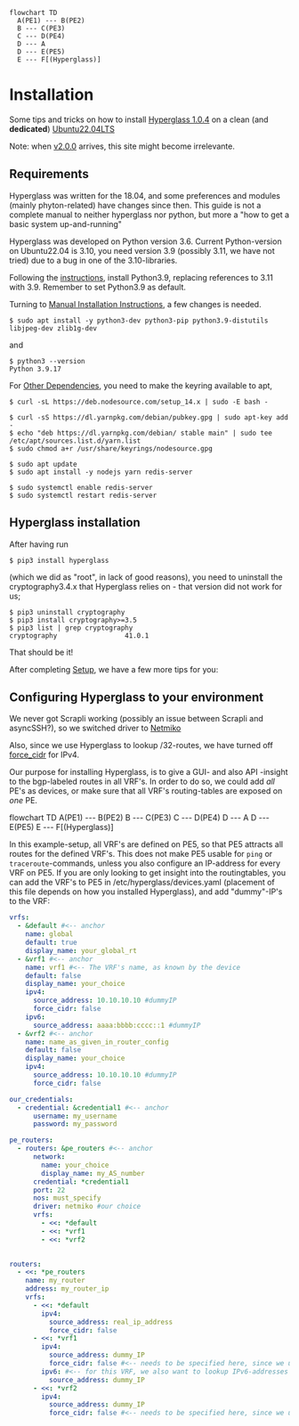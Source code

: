 
<head>
<meta name="google-site-verification" content="0U0_bkoO4bJB9GLfTo3mVkXevTLr1xBkLEUgwU6L0M0" />
<script src="https://cdnjs.cloudflare.com/ajax/libs/mermaid/8.0.0/mermaid.min.js"></script>
</head>

<body>
 <pre><code class="language-mermaid">flowchart TD
  A(PE1) --- B(PE2)
  B --- C(PE3)
  C --- D(PE4)
  D --- A
  D --- E(PE5)
  E --- F[(Hyperglass)]
</code></pre>
</body>
<script>
var config = {
    startOnLoad:true,
    theme: 'forest',
    flowchart:{
            useMaxWidth:false,
            htmlLabels:true
        }
};
mermaid.initialize(config);
window.mermaid.init(undefined, document.querySelectorAll('.language-mermaid'));
</script>


# Installation

Some tips and tricks on how to install [Hyperglass 1.0.4](https://hyperglass.dev/) on a clean (and **dedicated**)  [Ubuntu22.04LTS](https://ubuntu.com/server)

Note: when [v2.0.0](https://github.com/thatmattlove/hyperglass/blob/main/README.md) arrives, this site might become irrelevante.


## Requirements

Hyperglass was written for the 18.04, and some preferences and modules (mainly phyton-related) have changes since then. 
This guide is not a complete manual to neither hyperglass nor python, but more a "how to get a basic system up-and-running"

Hyperglass was developed on Python version 3.6. Current Python-version on Ubuntu22.04 is 3.10, you need version 3.9 (possibly 3.11, we have not tried) due to a bug in one of the 3.10-libraries.

Following the [instructions](https://ubuntuhandbook.org/index.php/2022/10/python-3-11-released-how-install-ubuntu/), install Python3.9, replacing references to 3.11 with 3.9.
Remember to set Python3.9 as default.

Turning to [Manual Installation Instructions](https://hyperglass.dev/docs/getting-started#manual-installation "https://hyperglass.dev/docs/getting-started#manual-installation"), a few changes is needed.

```console
$ sudo apt install -y python3-dev python3-pip python3.9-distutils libjpeg-dev zlib1g-dev
```
and
```console
$ python3 --version
Python 3.9.17
```

For [Other Dependencies](https://hyperglass.dev/docs/getting-started/#other-dependencies "https://hyperglass.dev/docs/getting-started/#other-dependencies"), you need to make the keyring available to apt,

```console
$ curl -sL https://deb.nodesource.com/setup_14.x | sudo -E bash -

$ curl -sS https://dl.yarnpkg.com/debian/pubkey.gpg | sudo apt-key add -
$ echo "deb https://dl.yarnpkg.com/debian/ stable main" | sudo tee /etc/apt/sources.list.d/yarn.list
$ sudo chmod a+r /usr/share/keyrings/nodesource.gpg

$ sudo apt update
$ sudo apt install -y nodejs yarn redis-server

$ sudo systemctl enable redis-server
$ sudo systemctl restart redis-server
```

## Hyperglass installation

After having run 
```console
$ pip3 install hyperglass
```
(which we did as "root", in lack of good reasons), you need to uninstall the cryptography3.4.x that Hyperglass relies on - that version did not work for us;

```console
$ pip3 uninstall cryptography
$ pip3 install cryptography>=3.5
$ pip3 list | grep cryptography
cryptography                 41.0.1
```

That should be it!

After completing [Setup](https://hyperglass.dev/docs/setup "https://hyperglass.dev/docs/setup"), we have a few more tips for you:

## Configuring Hyperglass to your environment

We never got Scrapli working (possibly an issue between Scrapli and asyncSSH?), so we switched driver to [Netmiko](https://hyperglass.dev/docs/adding-devices "https://hyperglass.dev/docs/adding-devices")

Also, since we use Hyperglass to lookup /32-routes, we have turned off [force_cidr](https://hyperglass.dev/docs/adding-devices#ipv4 "https://hyperglass.dev/docs/adding-devices#ipv4") for IPv4.

Our purpose for installing Hyperglass, is to give a GUI- and also API -insight to the bgp-labeled routes in all VRF's. In order to do so, we could add *all* PE's as devices, or make sure that all VRF's routing-tables are exposed on *one* PE.

<div class="mermaid">flowchart TD
  A(PE1) --- B(PE2)
  B --- C(PE3)
  C --- D(PE4)
  D --- A
  D --- E(PE5)
  E --- F[(Hyperglass)]
</div>

In this example-setup, all VRF's are defined on PE5, so that PE5 attracts all routes for the defined VRF's. This does not make PE5 usable for `ping` or `traceroute`-commands, unless you also configure an IP-address for every VRF on PE5. If you are only looking to get insight into the routingtables, you can add the VRF's to PE5 in /etc/hyperglass/devices.yaml (placement of this file depends on how you installed Hyperglass), and add "dummy"-IP's to the VRF:

```yaml
vrfs:
  - &default #<-- anchor
    name: global
    default: true
    display_name: your_global_rt
  - &vrf1 #<-- anchor
    name: vrf1 #<-- The VRF's name, as known by the device
    default: false
    display_name: your_choice
    ipv4:
      source_address: 10.10.10.10 #dummyIP
      force_cidr: false
    ipv6:
      source_address: aaaa:bbbb:cccc::1 #dummyIP
  - &vrf2 #<-- anchor
    name: name_as_given_in_router_config
    default: false
    display_name: your_choice
    ipv4:
      source_address: 10.10.10.10 #dummyIP
      force_cidr: false

our_credentials:
  - credential: &credential1 #<-- anchor
      username: my_username
      password: my_password           

pe_routers:
  - routers: &pe_routers #<-- anchor
      network: 
        name: your_choice
        display_name: my_AS_number
      credential: *credential1
      port: 22
      nos: must_specify
      driver: netmiko #our choice
      vrfs:
        - <<: *default
        - <<: *vrf1
        - <<: *vrf2
    

routers:
  - <<: *pe_routers
    name: my_router
    address: my_router_ip
    vrfs:
      - <<: *default
        ipv4:
          source_address: real_ip_address
          force_cidr: false
      - <<: *vrf1
        ipv4:
          source_address: dummy_IP
          force_cidr: false #<-- needs to be specified here, since we use YAML Anchors and Aliases
        ipv6: #<-- for this VRF, we also want to lookup IPv6-addresses
          source_address: dummy_IP
      - <<: *vrf2
        ipv4:
          source_address: dummy_IP
          force_cidr: false #<-- needs to be specified here, since we use YAML Anchors and Aliases
```
